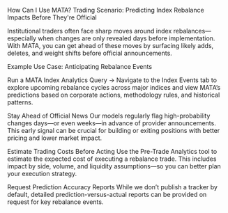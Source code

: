 How Can I Use MATA?
Trading Scenario: Predicting Index Rebalance Impacts Before They're Official

Institutional traders often face sharp moves around index rebalances—especially when changes are only revealed days before implementation. With MATA, you can get ahead of these moves by surfacing likely adds, deletes, and weight shifts before official announcements.

Example Use Case: Anticipating Rebalance Events

Run a MATA Index Analytics Query
→ Navigate to the Index Events tab to explore upcoming rebalance cycles across major indices and view MATA’s predictions based on corporate actions, methodology rules, and historical patterns.

Stay Ahead of Official News
Our models regularly flag high-probability changes days—or even weeks—in advance of provider announcements. This early signal can be crucial for building or exiting positions with better pricing and lower market impact.

Estimate Trading Costs Before Acting
Use the Pre-Trade Analytics tool to estimate the expected cost of executing a rebalance trade. This includes impact by side, volume, and liquidity assumptions—so you can better plan your execution strategy.

Request Prediction Accuracy Reports
While we don’t publish a tracker by default, detailed prediction-versus-actual reports can be provided on request for key rebalance events.
